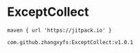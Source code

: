 # ExceptCollect
```
maven { url 'https://jitpack.io' }

com.github.zhangxyfs:ExceptCollect:v1.0.1

```
